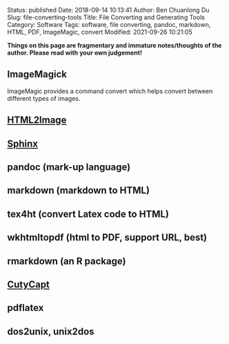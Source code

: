 Status: published
Date: 2018-09-14 10:13:41
Author: Ben Chuanlong Du
Slug: file-converting-tools
Title: File Converting and Generating Tools
Category: Software
Tags: software, file converting, pandoc, markdown, HTML, PDF, ImageMagic, convert
Modified: 2021-09-26 10:21:05

**Things on this page are fragmentary and immature notes/thoughts of the author. Please read with your own judgement!**

## ImageMagick 
ImageMagic provides a command convert which helps convert between different types of images.

## [HTML2Image](http://www.guangmingsoft.net/htmlsnapshot/html2image.htm)

## [Sphinx](https://github.com/sphinx-doc/sphinx)

## pandoc (mark-up language)

## markdown (markdown to HTML)

## tex4ht (convert Latex code to HTML)

## wkhtmltopdf (html to PDF, support URL, best)

## rmarkdown (an R package)

## [CutyCapt](http://cutycapt.sourceforge.net/)

## pdflatex

## dos2unix, unix2dos
